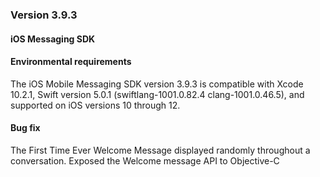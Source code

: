### Version 3.9.3
#### iOS Messaging SDK

#### Environmental requirements
The iOS Mobile Messaging SDK version 3.9.3 is compatible with Xcode 10.2.1, Swift version 5.0.1 (swiftlang-1001.0.82.4 clang-1001.0.46.5), and supported on iOS versions 10 through 12.

#### Bug fix
The First Time Ever Welcome Message displayed randomly throughout a conversation.  Exposed the Welcome message API to Objective-C

